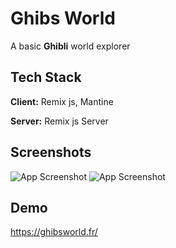 
# Ghibs World

A basic **Ghibli** world explorer 


## Tech Stack

**Client:** Remix js, Mantine

**Server:** Remix js Server


## Screenshots

![App Screenshot](./images/home.png)
![App Screenshot](./images/home.png)



## Demo

https://ghibsworld.fr/